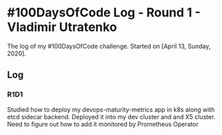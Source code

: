 # #100DaysOfCode Log - Round 1 - Vladimir Utratenko

The log of my #100DaysOfCode challenge. Started on [April 13, Sunday, 2020].

## Log

### R1D1 
Studied how to deploy my devops-maturity-metrics app in k8s along with etcd sidecar backend. Deployed it into my dev cluster and and X5 cluster. Need to figure out how to add it monitored by Prometheus Operator
